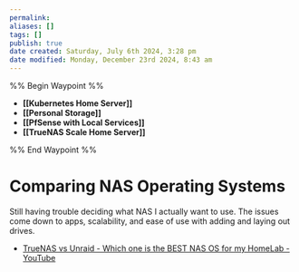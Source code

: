 ```yaml
---
permalink:
aliases: []
tags: []
publish: true
date created: Saturday, July 6th 2024, 3:28 pm
date modified: Monday, December 23rd 2024, 8:43 am
---
```


%% Begin Waypoint %%
- **[[Kubernetes Home Server]]**
- **[[Personal Storage]]**
- **[[PfSense with Local Services]]**
- **[[TrueNAS Scale Home Server]]**

%% End Waypoint %%

# Comparing NAS Operating Systems

Still having trouble deciding what NAS I actually want to use.  The issues come down to apps, scalability, and ease of use with adding and laying out drives.

- [TrueNAS vs Unraid - Which one is the BEST NAS OS for my HomeLab - YouTube](https://www.youtube.com/watch?v=4p-INidMqxY&t=783s)